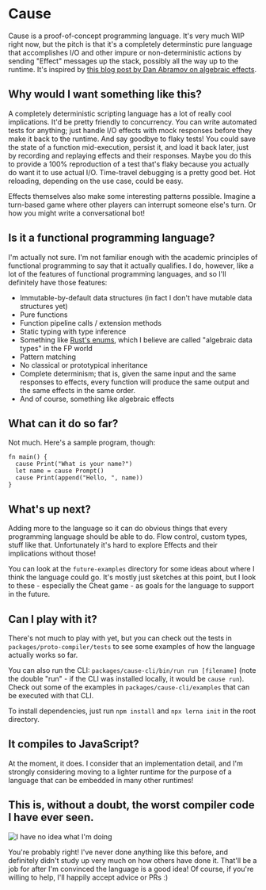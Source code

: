 # Cause

Cause is a proof-of-concept programming language. It's very much WIP right now, but the pitch is that it's a completely determinstic pure language that accomplishes I/O and other impure or non-deterministic actions by sending "Effect" messages up the stack, possibly all the way up to the runtime. It's inspired by [this blog post by Dan Abramov on algebraic effects](https://overreacted.io/algebraic-effects-for-the-rest-of-us/).

## Why would I want something like this?

A completely deterministic scripting language has a lot of really cool implications. It'd be pretty friendly to concurrency. You can write automated tests for anything; just handle I/O effects with mock responses before they make it back to the runtime. And say goodbye to flaky tests! You could save the state of a function mid-execution, persist it, and load it back later, just by recording and replaying effects and their responses. Maybe you do this to provide a 100% reproduction of a test that's flaky because you actually do want it to use actual I/O. Time-travel debugging is a pretty good bet. Hot reloading, depending on the use case, could be easy.

Effects themselves also make some interesting patterns possible. Imagine a turn-based game where other players can interrupt someone else's turn. Or how you might write a conversational bot!

## Is it a functional programming language?

I'm actually not sure. I'm not familiar enough with the academic principles of functional programming to say that it actually qualifies. I do, however, like a lot of the features of functional programming languages, and so I'll definitely have those features:

* Immutable-by-default data structures (in fact I don't have mutable data structures yet)
* Pure functions
* Function pipeline calls / extension methods
* Static typing with type inference
* Something like [Rust's enums](https://doc.rust-lang.org/book/ch06-01-defining-an-enum.html), which I believe are called "algebraic data types" in the FP world
* Pattern matching
* No classical or prototypical inheritance
* Complete determinism; that is, given the same input and the same responses to effects, every function will produce the same output and the same effects in the same order.
* And of course, something like algebraic effects

## What can it do so far?

Not much. Here's a sample program, though:

```
fn main() {
  cause Print("What is your name?")
  let name = cause Prompt()
  cause Print(append("Hello, ", name))
}
```

## What's up next?

Adding more to the language so it can do obvious things that every programming language should be able to do. Flow control, custom types, stuff like that. Unfortunately it's hard to explore Effects and their implications without those!

You can look at the `future-examples` directory for some ideas about where I think the language could go. It's mostly just sketches at this point, but I look to these - especially the Cheat game - as goals for the language to support in the future.

## Can I play with it?

There's not much to play with yet, but you can check out the tests in `packages/proto-compiler/tests` to see some examples of how the language actually works so far.

You can also run the CLI: `packages/cause-cli/bin/run run [filename]` (note the double "run" - if the CLI was installed locally, it would be `cause run`). Check out some of the examples in `packages/cause-cli/examples` that can be executed with that CLI.

To install dependencies, just run `npm install` and `npx lerna init` in the root directory.

## It compiles to JavaScript?

At the moment, it does. I consider that an implementation detail, and I'm strongly considering moving to a lighter runtime for the purpose of a language that can be embedded in many other runtimes!

## This is, without a doubt, the worst compiler code I have ever seen.

![I have no idea what I'm doing](https://media.giphy.com/media/xDQ3Oql1BN54c/giphy.gif)

You're probably right! I've never done anything like this before, and definitely didn't study up very much on how others have done it. That'll be a job for after I'm convinced the language is a good idea! Of course, if you're willing to help, I'll happily accept advice or PRs :)